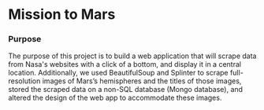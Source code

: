 # Mission to Mars

### Purpose

The purpose of this project is to build a web application that will scrape data from Nasa's websites with a click of a bottom, and display it in a central location.
Additionally, we used BeautifulSoup and Splinter to scrape full-resolution images of Mars’s hemispheres and the titles of those images, stored the scraped data on a non-SQL database (Mongo database), and altered the design of the web app to accommodate these images.
